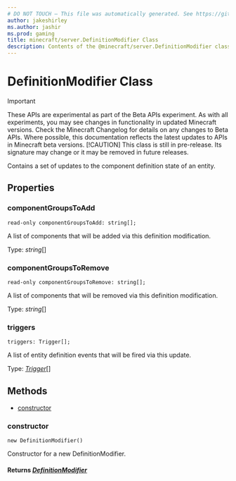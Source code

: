 ```yaml
---
# DO NOT TOUCH — This file was automatically generated. See https://github.com/mojang/minecraftapidocsgenerator to modify descriptions, examples, etc.
author: jakeshirley
ms.author: jashir
ms.prod: gaming
title: minecraft/server.DefinitionModifier Class
description: Contents of the @minecraft/server.DefinitionModifier class.
---
```

# DefinitionModifier Class
>[!IMPORTANT]
>These APIs are experimental as part of the Beta APIs experiment. As with all experiments, you may see changes in functionality in updated Minecraft versions. Check the Minecraft Changelog for details on any changes to Beta APIs. Where possible, this documentation reflects the latest updates to APIs in Minecraft beta versions.
> [!CAUTION]
> This class is still in pre-release.  Its signature may change or it may be removed in future releases.

Contains a set of updates to the component definition state of an entity.

## Properties

### **componentGroupsToAdd**
`read-only componentGroupsToAdd: string[];`

A list of components that will be added via this definition modification.

Type: *string*[]

### **componentGroupsToRemove**
`read-only componentGroupsToRemove: string[];`

A list of components that will be removed via this definition modification.

Type: *string*[]

### **triggers**
`triggers: Trigger[];`

A list of entity definition events that will be fired via this update.

Type: [*Trigger*](Trigger.md)[]

## Methods
- [constructor](#constructor)

### **constructor**
`
new DefinitionModifier()
`

Constructor for a new DefinitionModifier.

#### **Returns** [*DefinitionModifier*](DefinitionModifier.md)
